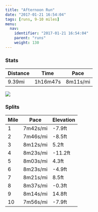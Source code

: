 ```yaml
---
title: "Afternoon Run"
date: "2017-01-21 16:54:04"
tags: [runs, 9-10 miles]
menu:
  nav:
    identifier: "2017-01-21 16:54:04"
    parent: "runs"
    weight: 130
---
```


### Stats

| Distance | Time | Pace |
|----------|------|------|
|9.39mi|1h16m47s|8m11s/mi|

<img src='https://maps.googleapis.com/maps/api/staticmap?maptype=roadmap&path=enc:uwjeItgvLkK_CkBtTa@~[pBl@mArCnCjSfMpTvBlRnE`IhGpB|LhVnE~PzFxc@k@mAp@tVmBvr@R|U`DpUtDjM~QxU`ThH`GuMfDaE|AlAlDyKdJcNzCeAj`@f^|WdIwTcEic@ea@mDz@kKbPY`FsBtCmDO{JhQwUsIcOiTsDeLeDwWUqYjCi\}@{i@l@jAoGkb@qHiYwJiOuDe@mGqJoByIc@mMaHy@cG}\Y{FlAiA}AsAx@wl@`AsDdDF&key=AIzaSyC1MId7bFpkLXNAaYhBSTb8jLyiSqzbDtM&size=800x800&markers=color:yellow|label:S|53.47211,-2.24907&markers=color:green|label:F|53.47337999999999,-2.24814'>

### Splits

| Mile | Pace | Elevation |
|------|------|-----------|
|1|7m42s/mi|-7.9ft|
|2|7m46s/mi|-8.5ft|
|3|8m12s/mi|5.2ft|
|4|8m23s/mi|-11.2ft|
|5|8m03s/mi|4.3ft|
|6|8m23s/mi|-4.9ft|
|7|8m21s/mi|8.5ft|
|8|8m37s/mi|-0.3ft|
|9|8m14s/mi|14.8ft|
|10|7m56s/mi|-7.9ft|
